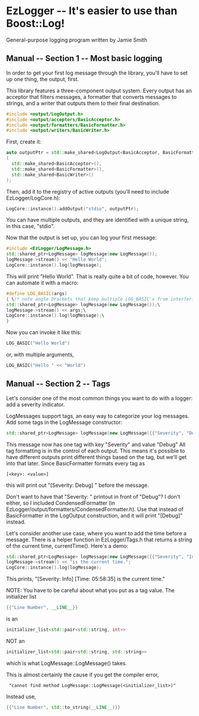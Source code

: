 EzLogger -- It's easier to use than Boost::Log!
==================================

General-purpose logging program written by Jamie Smith


Manual -- Section 1 -- Most basic logging
-------------------------------------------------

In order to get your first log message through the library, you'll have to set up one thing, the output, first.

This library features a three-component output system.  Every output has an acceptor that
filters messages, a formatter that converts messages to strings, and a writer that outputs them to their final destination.

```cpp
#include <output/LogOutput.h>
#include <output/acceptors/BasicAcceptor.h>
#include <output/formatters/BasicFormatter.h>
#include <output/writers/BasicWriter.h>
```

First, create it:

```cpp
auto outputPtr = std::make_shared<LogOutput<BasicAcceptor, BasicFormatter, BasicWriter>>
(
  std::make_shared<BasicAcceptor>(),
  std::make_shared<BasicFormatter>(),
  std::make_shared<BasicWriter>()
);
```

Then, add it to the registry of active outputs (you'll need to include EzLogger/LogCore.h):

```cpp
LogCore::instance().addOutput("stdio", outputPtr);
```

You can have multiple outputs, and they are identified with a unique string, in this case, "stdio".

Now that the output is set up, you can log your first message:

```cpp
#include <EzLogger/LogMessage.h>
std::shared_ptr<LogMessage> logMessage(new LogMessage());
logMessage->stream() << "Hello World";
LogCore::instance().log(logMessage);
```

This will print "Hello World".
That is really quite a bit of code, however.  You can automate it with a macro:

```cpp
#define LOG_BASIC(args)
{ \/* note angle brackets that keep multiple LOG_BASIC's from interfering with each other */
std::shared_ptr<LogMessage> logMessage(new LogMessage());\
logMessage->stream() << args;\
LogCore::instance().log(logMessage);\
}
```

Now you can invoke it like this:

```cpp
LOG_BASIC("Hello World")
```

or, with multiple arguments, 

```cpp
LOG_BASIC("Hello " << "World")
```

Manual -- Section 2 -- Tags
---------------------------------------------

Let's consider one of the most common things you want to do with a logger: add a severity indicator.

LogMessages support tags, an easy way to categorize your log messages.
Add some tags in the LogMessage constructor:

```cpp
std::shared_ptr<LogMessage> logMessage(new LogMessage({{"Severity", "Debug"}}));
```

This message now has one tag with key "Severity" and value "Debug"
All tag formatting is in the control of each output.  This means it's possible to have different outputs 
print different things based on the tag, but we'll get into that later.
Since BasicFormatter formats every tag as 
```
[<key>: <value>]
```
this will print out "[Severity: Debug] "
before the message.  

Don't want to have that "Severity: " printout in front of "Debug"?
I don't either, so I included CondensedFormatter (in EzLogger/output/formatters/CondensedFormatter.h).
Use that instead of BasicFormatter in the LogOutput construction, and it will print "[Debug]" instead.

Let's consider another use case, where you want to add the time before a message.
There is a helper function in EzLogger/Tags.h that returns a string of
the current time, currentTime().  Here's a demo:

```cpp
std::shared_ptr<LogMessage> logMessage(new LogMessage({{"Severity", "Info"}, {"Time", currentTime()}}));
logMessage->stream() << "is the current time.";
LogCore::instance().log(logMessage);
```

This prints, "[Severity: Info] [Time: 05:58:35] is the current time."

NOTE: You have to be careful about what you put as a tag value.
The initializer list 
```cpp
{{"Line Number", __LINE__}}
```
is an
```cpp
initializer_list<std::pair<std::string, int>>
```

NOT an 
```cpp
initializer_list<std::pair<std::string, std::string>>
```
which is what LogMessage::LogMessage() takes.

This is almost certainly the cause if you get the compiler error,
```
 "cannot find method LogMessage::LogMessage(<initializer_list>)"
 ```

Instead use, 
```cpp
{{"Line Number", std::to_string(__LINE__)}}
```
